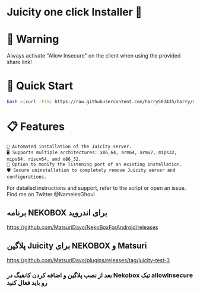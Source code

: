 # Juicity one click Installer 🚀

# 🚨 Warning

Always activate "Allow Insecure" on the client when using the provided share link!


# 🚀 Quick Start

```bash
bash <(curl -fsSL https://raw.githubusercontent.com/harry503435/harry/main/juicity-installer.sh)

```

# 📋 Features

    🔧 Automated installation of the Juicity server.
    🖥️ Supports multiple architectures: x86_64, arm64, armv7, mips32, mips64, riscv64, and x86_32.
    🔄 Option to modify the listening port of an existing installation.
    🛡️ Secure uninstallation to completely remove Juicity server and configurations.

For detailed instructions and support, refer to the script or open an issue.
Find me on Twitter @NamelesGhoul

## برنامه NEKOBOX برای اندروید
https://github.com/MatsuriDayo/NekoBoxForAndroid/releases

## پلاگین Juicity برای NEKOBOX و Matsuri
https://github.com/MatsuriDayo/plugins/releases/tag/juicity-test-3

### بعد از نصب پلاگین و اضافه کردن کانفیگ در Nekobox تیک allowInsecure رو باید فعال کنید
